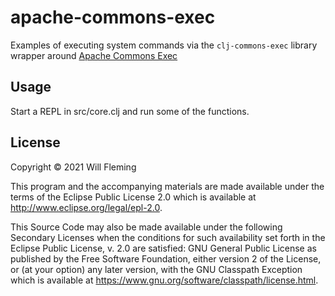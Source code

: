 # apache-commons-exec

Examples of executing system commands via the `clj-commons-exec` library wrapper around [Apache Commons Exec](http://commons.apache.org/proper/commons-exec/)

## Usage

Start a REPL in src/core.clj and run some of the functions.

## License

Copyright © 2021 Will Fleming

This program and the accompanying materials are made available under the
terms of the Eclipse Public License 2.0 which is available at
http://www.eclipse.org/legal/epl-2.0.

This Source Code may also be made available under the following Secondary
Licenses when the conditions for such availability set forth in the Eclipse
Public License, v. 2.0 are satisfied: GNU General Public License as published by
the Free Software Foundation, either version 2 of the License, or (at your
option) any later version, with the GNU Classpath Exception which is available
at https://www.gnu.org/software/classpath/license.html.

